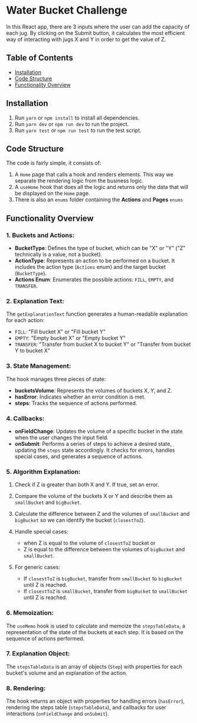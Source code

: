 # Water Bucket Challenge

In this React app, there are 3 inputs where the user can add the capacity of each jug. By clicking on the Submit button, it calculates the most efficient way of interacting with jugs X and Y in order to get the value of Z.

## Table of Contents

- [Installation](#installation)
- [Code Structure](#code-structure)
- [Functionality Overview](#functionality-overview)

## Installation

1. Run `yarn` or `npm install` to install all dependencies.
2. Run `yarn dev` or `npm run dev` to run the project.
3. Run `yarn test` or `npm run test` to run the test script.

## Code Structure

The code is fairly simple, it consists of:

1. A `Home` page that calls a hook and renders elements. This way we separate the rendering logic from the business logic.
2. A `useHome` hook that does all the logic and returns only the data that will be displayed on the `Home` page.
3. There is also an `enums` folder containing the **Actions** and **Pages** `enums`

## Functionality Overview

### 1. Buckets and Actions:

- **BucketType**: Defines the type of bucket, which can be "X" or "Y" ("Z" technically is a value, not a bucket).
- **ActionType**: Represents an action to be performed on a bucket. It includes the action type (`Actions` enum) and the target bucket (`BucketType`).
- **Actions Enum**: Enumerates the possible actions: `FILL`, `EMPTY`, and `TRANSFER`.

### 2. Explanation Text:

The `getExplanationText` function generates a human-readable explanation for each action:

- `FILL`: "Fill bucket X" or "Fill bucket Y"
- `EMPTY`: "Empty bucket X" or "Empty bucket Y"
- `TRANSFER`: "Transfer from bucket X to bucket Y" or "Transfer from bucket Y to bucket X"

### 3. State Management:

The hook manages three pieces of state:

- **bucketsVolume**: Represents the volumes of buckets X, Y, and Z.
- **hasError**: Indicates whether an error condition is met.
- **steps**: Tracks the sequence of actions performed.

### 4. Callbacks:

- **onFieldChange**: Updates the volume of a specific bucket in the state when the user changes the input field.
- **onSubmit**: Performs a series of steps to achieve a desired state, updating the `steps` state accordingly. It checks for errors, handles special cases, and generates a sequence of actions.

### 5. Algorithm Explanation:

1. Check if Z is greater than both X and Y. If true, set an error.
2. Compare the volume of the buckets X or Y and describe them as `smallBucket` and `bigBucket`.
3. Calculate the difference between Z and the volumes of `smallBucket` and `bigBucket` so we can identify the bucket (`closestToZ`).
4. Handle special cases:

   - when Z is equal to the volume of `closestToZ` bucket or
   - Z is equal to the difference between the volumes of `bigBucket` and `smallBucket`.

5. For generic cases:
   - If `closestToZ` is `bigBucket`, transfer from `smallBucket` to `bigBucket` until Z is reached.
   - If `closestToZ` is `smallBucket`, transfer from `bigBucket` to `smallBucket` until Z is reached.

### 6. Memoization:

The `useMemo` hook is used to calculate and memoize the `stepsTableData`, a representation of the state of the buckets at each step. It is based on the sequence of actions performed.

### 7. Explanation Object:

The `stepsTableData` is an array of objects (`Step`) with properties for each bucket's volume and an explanation of the action.

### 8. Rendering:

The hook returns an object with properties for handling errors (`hasError`), rendering the steps table (`stepsTableData`), and callbacks for user interactions (`onFieldChange` and `onSubmit`).
